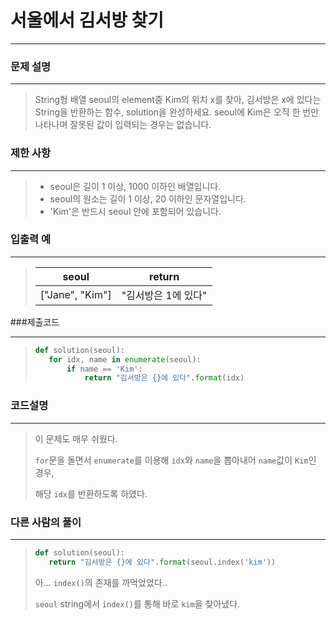 # 서울에서 김서방 찾기

---



### 문제 설명

---

>String형 배열 seoul의 element중 Kim의 위치 x를 찾아, 김서방은 x에 있다는 String을 반환하는 함수, solution을 완성하세요. seoul에 Kim은 오직 한 번만 나타나며 잘못된 값이 입력되는 경우는 없습니다.



### 제한 사항

---

>- seoul은 길이 1 이상, 1000 이하인 배열입니다.
>- seoul의 원소는 길이 1 이상, 20 이하인 문자열입니다.
>- 'Kim'은 반드시 seoul 안에 포함되어 있습니다.



### 입출력 예

---

>| seoul           | return              |
>| --------------- | ------------------- |
>| ["Jane", "Kim"] | "김서방은 1에 있다" |



###제출코드

---

>```python
>def solution(seoul):
>    for idx, name in enumerate(seoul):
>        if name == 'Kim':
>            return "김서방은 {}에 있다".format(idx)
>```



### 코드설명

---

>이 문제도 매우 쉬웠다.
>
>`for`문을 돌면서 `enumerate`를 이용해 `idx`와 `name`을 뽑아내어 `name`값이 `Kim`인 경우, 
>
>해당 `idx`를 반환하도록 하였다.





### 다른 사람의 풀이

---

>```python
>def solution(seoul):
>    return "김서방은 {}에 있다".format(seoul.index('kim'))
>```
>
>
>아... `index()`의 존재를 까먹었었다..
>
>`seoul` string에서 `index()`를 통해 바로 `kim`을 찾아냈다.



